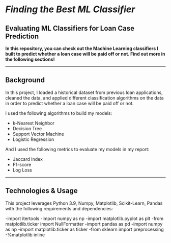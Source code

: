 # *Finding the Best ML Classifier*
## Evaluating ML Classifiers for Loan Case Prediction

**In this repository, you can check out the Machine Learning classifiers I built to predict whether a loan case will be paid off or not. Find out more in the following sections!**

___

## Background
In this project, I loaded a historical dataset from previous loan applications, cleaned the data, and applied different classification algorithms on the data in order to predict whether a loan case will be paid off or not.

I used the following algorithms to build my models:
- k-Nearest Neighbor
- Decision Tree
- Support Vector Machine
- Logistic Regression

And I used the following metrics to evaluate my models in my report:
- Jaccard Index
- F1-score
- Log Loss





---

## Technologies & Usage
This project leverages Python 3.9, Numpy, Matplotlib, Scikit-Learn, Pandas
with the following requirements and dependencies:



-import itertools
-import numpy as np
-import matplotlib.pyplot as plt
-from matplotlib.ticker import NullFormatter
-import pandas as pd
-import numpy as np
-import matplotlib.ticker as ticker
-from sklearn import preprocessing
-%matplotlib inline
